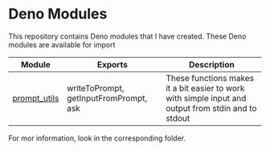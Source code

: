 # Deno Modules

This repository contains Deno modules that I have created. 
These Deno modules are available for import

| Module | Exports | Description |
| ------ | ------- | ----------- |
| [prompt_utils](https://raw.githubusercontent.com/tommardh/deno_modules/master/prompt_utils/mod.ts) | writeToPrompt, getInputFromPrompt, ask | These functions makes it a bit easier to work with simple input and output from stdin and to stdout |

For mor information, look in the corresponding folder.
